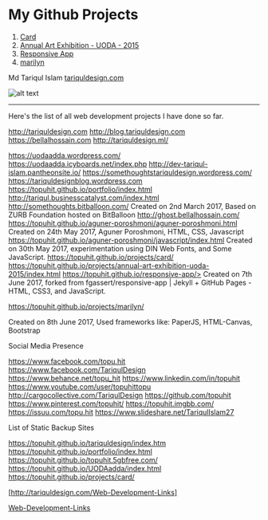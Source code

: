 # My Github Projects
1. [Card](https://topuhit.github.io/projects/card/)
2. [Annual Art Exhibition - UODA - 2015 ](https://topuhit.github.io/projects/annual-art-exhibition-uoda-2015/index.html)
3. [Responsive App](https://topuhit.github.io/responsive-app/)
4. [marilyn ](https://topuhit.github.io/projects/marilyn/)

Md Tariqul Islam
[tariquldesign.com ](http://tariquldesign.com)

![alt text](http://media.cargocollective.com/1/22/725716/headerimg/TA1.png "TariqulDesign")

---

Here's the list of all web development projects I have done so far.

<http://tariquldesign.com>
<http://blog.tariquldesign.com>
<https://bellalhossain.com>
<http://tariquldesign.ml/>


<https://uodaadda.wordpress.com/>
<https://uodaadda.icyboards.net/index.php>
<http://dev-tariqul-islam.pantheonsite.io/>
<https://somethoughtstariquldesign.wordpress.com/>
<https://tariquldesignblog.wordpress.com>
<https://topuhit.github.io/portfolio/index.html>
<http://tariqul.businesscatalyst.com/index.html>
<http://somethoughts.bitballoon.com/>
Created on 2nd March 2017, Based on ZURB Foundation hosted on BitBalloon
<http://ghost.bellalhossain.com/>
<https://topuhit.github.io/aguner-poroshmoni/aguner-poroshmoni.html>
Created on 24th May 2017, Aguner Poroshmoni, HTML, CSS, Javascript
<https://topuhit.github.io/aguner-poroshmoni/javascript/index.html>
Created on 30th May 2017, experimentation using DIN Web Fonts, and Some JavaScript.
<https://topuhit.github.io/projects/card/>
<https://topuhit.github.io/projects/annual-art-exhibition-uoda-2015/index.html>
https://topuhit.github.io/responsive-app/>
Created on 7th June 2017, forked from fgassert/responsive-app | Jekyll + GitHub Pages - HTML, CSS3, and JavaScript.


<https://topuhit.github.io/projects/marilyn/>

Created on 8th June 2017, Used frameworks like: PaperJS, HTML-Canvas, Bootstrap



Social Media Presence

<https://www.facebook.com/topu.hit>
<https://www.facebook.com/TariqulDesign>
<https://www.behance.net/topu_hit>
<https://www.linkedin.com/in/topuhit>
<https://www.youtube.com/user/topuhittopu>
<http://cargocollective.com/TariqulDesign>
<https://github.com/topuhit>
<https://www.pinterest.com/topuhit/>
<https://topuhit.imgbb.com/>
<https://issuu.com/topu.hit>
<https://www.slideshare.net/TariqulIslam27>


List of Static Backup Sites

<https://topuhit.github.io/tariquldesign/index.htm>
<https://topuhit.github.io/portfolio/index.html>
<https://topuhit.github.io/topuhit.5gbfree.com/>
<https://topuhit.github.io/UODAadda/index.html>
<https://topuhit.github.io/projects/card/>


[http://tariquldesign.com/Web-Development-Links]

[Web-Development-Links ](http://tariquldesign.com/Web-Development-Links)
